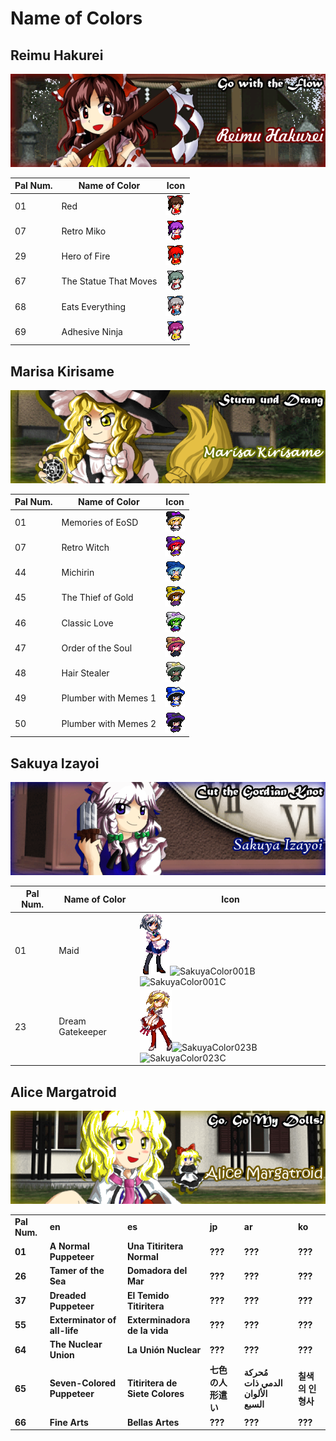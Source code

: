 # Name of Colors
## Reimu Hakurei
![ReimuFaces](https://github.com/IkuTronHD/Touhou-Kagehakuchuumu---Shadow-Daydream/blob/main/img/Select/pl00_ct00.png)

| Pal Num. | Name of Color | Icon |
|----------|---------------|-----------|
| 01 | Red | ![ReimuColor001](https://github.com/IkuTronHD/Touhou-Kagehakuchuumu---Shadow-Daydream/blob/main/Reimu/Colors/001.png) |
| 07 | Retro Miko | ![ReimuColor007](https://github.com/IkuTronHD/Touhou-Kagehakuchuumu---Shadow-Daydream/blob/main/Reimu/Colors/007.png) |
| 29 | Hero of Fire | ![ReimuColor029](https://github.com/IkuTronHD/Touhou-Kagehakuchuumu---Shadow-Daydream/blob/main/Reimu/Colors/029.png) |
| 67 | The Statue That Moves | ![ReimuColor067](https://github.com/IkuTronHD/Touhou-Kagehakuchuumu---Shadow-Daydream/blob/main/Reimu/Colors/067.png) |
| 68 | Eats Everything | ![ReimuColor068](https://github.com/IkuTronHD/Touhou-Kagehakuchuumu---Shadow-Daydream/blob/main/Reimu/Colors/068.png) |
| 69 | Adhesive Ninja | ![ReimuColor069](https://github.com/IkuTronHD/Touhou-Kagehakuchuumu---Shadow-Daydream/blob/main/Reimu/Colors/069.png) |

## Marisa Kirisame
![MarisaFaces](https://github.com/IkuTronHD/Touhou-Kagehakuchuumu---Shadow-Daydream/blob/main/img/Select/pl01_ct00.png)

| Pal Num. | Name of Color | Icon |
|----------|---------------|-----------|
| 01 | Memories of EoSD | ![MarisaColor001](https://github.com/IkuTronHD/Touhou-Kagehakuchuumu---Shadow-Daydream/blob/main/Marisa/Colors/001.png) |
| 07 | Retro Witch | ![MarisaColor007](https://github.com/IkuTronHD/Touhou-Kagehakuchuumu---Shadow-Daydream/blob/main/Marisa/Colors/007.png) |
| 44 | Michirin | ![MarisaColor044](https://github.com/IkuTronHD/Touhou-Kagehakuchuumu---Shadow-Daydream/blob/main/Marisa/Colors/044.png) |
| 45 | The Thief of Gold | ![MarisaColor045](https://github.com/IkuTronHD/Touhou-Kagehakuchuumu---Shadow-Daydream/blob/main/Marisa/Colors/045.png) |
| 46 | Classic Love | ![MarisaColor046](https://github.com/IkuTronHD/Touhou-Kagehakuchuumu---Shadow-Daydream/blob/main/Marisa/Colors/046.png) |
| 47 | Order of the Soul | ![MarisaColor047](https://github.com/IkuTronHD/Touhou-Kagehakuchuumu---Shadow-Daydream/blob/main/Marisa/Colors/047.png) |
| 48 | Hair Stealer | ![MarisaColor048](https://github.com/IkuTronHD/Touhou-Kagehakuchuumu---Shadow-Daydream/blob/main/Marisa/Colors/048.png) |
| 49 | Plumber with Memes 1 | ![MarisaColor049](https://github.com/IkuTronHD/Touhou-Kagehakuchuumu---Shadow-Daydream/blob/main/Marisa/Colors/049.png) |
| 50 | Plumber with Memes 2 | ![MarisaColor050](https://github.com/IkuTronHD/Touhou-Kagehakuchuumu---Shadow-Daydream/blob/main/Marisa/Colors/050.png) |

## Sakuya Izayoi
![SakuyaFaces](https://github.com/IkuTronHD/Touhou-Kagehakuchuumu---Shadow-Daydream/blob/main/img/Select/pl02a_ct00.png)

| Pal Num. | Name of Color | Icon |
|----------|---------------|-----------|
| 01 | Maid | ![SakuyaColor001A](https://github.com/IkuTronHD/Touhou-Kagehakuchuumu---Shadow-Daydream/blob/main/Sakuya/Colors/001A.png)![SakuyaColor001B](https://github.com/IkuTronHD/Touhou-Kagehakuchuumu---Shadow-Daydream/blob/main/Marisa/Colors/001B.png)![SakuyaColor001C](https://github.com/IkuTronHD/Touhou-Kagehakuchuumu---Shadow-Daydream/blob/main/Marisa/Colors/001C.png) |
| 23 | Dream Gatekeeper | ![SakuyaColor023A](https://github.com/IkuTronHD/Touhou-Kagehakuchuumu---Shadow-Daydream/blob/main/Sakuya/Colors/023A.png)![SakuyaColor023B](https://github.com/IkuTronHD/Touhou-Kagehakuchuumu---Shadow-Daydream/blob/main/Marisa/Colors/001B.png)![SakuyaColor023C](https://github.com/IkuTronHD/Touhou-Kagehakuchuumu---Shadow-Daydream/blob/main/Marisa/Colors/001C.png) |

<h2>Alice Margatroid</h2>
<img src="https://github.com/IkuTronHD/Touhou-Kagehakuchuumu---Shadow-Daydream/blob/main/Select/pl03_ct00.png">
<b><table>
<tr>
  <td>Pal Num.</td>
  <td>en</td>
  <td>es</td>
  <td>jp</td>
  <td>ar</td>
  <td>ko</td>
</tr>
<tr>
  <td>01</td>
  <td>A Normal Puppeteer</td>
  <td>Una Titiritera Normal</td>
  <td>???</td>
  <td>???</td>
  <td>???</td>
</tr>
<tr>
  <td>26</td>
  <td>Tamer of the Sea</td>
  <td>Domadora del Mar</td>
  <td>???</td>
  <td>???</td>
  <td>???</td>
</tr>
<tr>
  <td>37</td>
  <td>Dreaded Puppeteer</td>
  <td>El Temido Titiritera</td>
  <td>???</td>
  <td>???</td>
  <td>???</td>
</tr>
<tr>
  <td>55</td>
  <td>Exterminator of all-life</td>
  <td>Exterminadora de la vida</td>
  <td>???</td>
  <td>???</td>
  <td>???</td>
</tr>
<tr>
  <td>64</td>
  <td>The Nuclear Union</td>
  <td>La Unión Nuclear</td>
  <td>???</td>
  <td>???</td>
  <td>???</td>
</tr>
<tr>
  <td>65</td>
  <td>Seven-Colored Puppeteer</td>
  <td>Titiritera de Siete Colores</td>
  <td>七色の人形遣い</td>
  <td>مُحركة الدمي ذات الألوان السبع</td>
  <td>칠색의 인형사</td>
</tr>
<tr>
  <td>66</td>
  <td>Fine Arts</td>
  <td>Bellas Artes</td>
  <td>???</td>
  <td>???</td>
  <td>???</td>
</tr>
</table></b>
